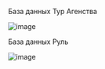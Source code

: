 База данных Тур Агенства

![image](https://github.com/DelpanDDD/demoekz/assets/98009151/aebfb611-3a31-4cc6-a09a-c7ff080907db)

База данных Руль

![image](https://github.com/DelpanDDD/demoekz/assets/98009151/6b2196f8-4355-4120-87bf-22f81a23d9cd)

